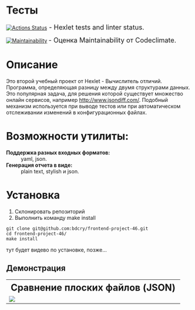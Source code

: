 # Тесты


[![Actions Status](https://github.com/bdcry/frontend-project-46/actions/workflows/hexlet-check.yml/badge.svg)](https://github.com/bdcry/frontend-project-46/actions)<span style="font-size: 18px;"> - Hexlet tests and linter status.</span>


[![Maintainability](https://api.codeclimate.com/v1/badges/79d7abfeda73473a7edf/maintainability)](https://codeclimate.com/github/bdcry/frontend-project-46/maintainability) <span style="font-size: 18px;"> - Оценка Maintainability от Codeclimate.</span>


# Описание
Это второй учебный проект от Hexlet - Вычислитель отличий.
Программа, определяющая разницу между двумя структурами данных. Это популярная задача, для решения которой существует множество онлайн сервисов, например http://www.jsondiff.com/. Подобный механизм используется при выводе тестов или при автоматическом отслеживании изменений в конфигурационных файлах.

# Возможности утилиты:
<dl>
    <dt style="font-weight: bold;">Поддержка разных входных форматов:</dt><dd>yaml, json.</dd>
    <dt style="font-weight: bold;">Генерация отчета в видe:</dt><dd>plain text, stylish и json.</dd>
</dl>

# Установка
<ol>
    <li>Склонировать репозиторий</li>
    <li>Выполнить команду make install</li>
</ol>

```
git clone git@github.com:bdcry/frontend-project-46.git
cd frontend-project-46/
make install
```

тут будет видево по установке, позже...

## Демонстрация 
<table style="width: 100%;">
    <tr>
        <th style="width: 100%;font-size: 25px;font-weight: bold;text-align: center;" colspan="2">Сравнение плоских файлов (JSON)</th>
    </tr>
        <tr>
        <td style="width: 100%;">
          <a href="https://asciinema.org/a/WB6V33mDWdBzqhCdkSC5dlW7f" target="_blank"><img src="https://asciinema.org/a/WB6V33mDWdBzqhCdkSC5dlW7f.svg" /></a>
        </td>
    </tr>
</table>